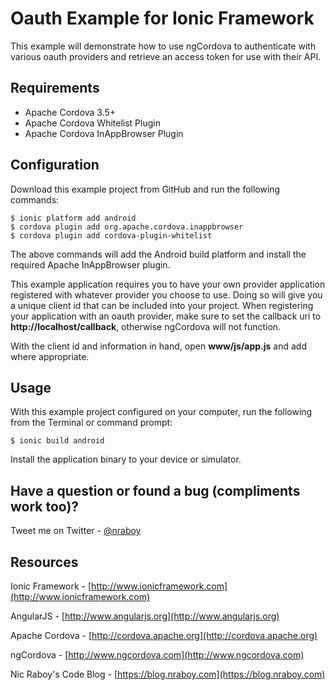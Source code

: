 # Oauth Example for Ionic Framework

This example will demonstrate how to use ngCordova to authenticate with various oauth providers and retrieve
an access token for use with their API.

## Requirements

* Apache Cordova 3.5+
* Apache Cordova Whitelist Plugin
* Apache Cordova InAppBrowser Plugin

## Configuration

Download this example project from GitHub and run the following commands:

```
$ ionic platform add android
$ cordova plugin add org.apache.cordova.inappbrowser
$ cordova plugin add cordova-plugin-whitelist
```

The above commands will add the Android build platform and install the required Apache InAppBrowser plugin.

This example application requires you to have your own provider application registered with whatever provider you choose to use.  Doing so will give you a unique client id that can be included into your project.  When registering your application with an oauth provider, make sure to set the callback uri to **http://localhost/callback**, otherwise ngCordova will not function.

With the client id and information in hand, open **www/js/app.js** and add where appropriate.

## Usage

With this example project configured on your computer, run the following from the Terminal or command prompt:

```
$ ionic build android
```

Install the application binary to your device or simulator.

## Have a question or found a bug (compliments work too)?

Tweet me on Twitter - [@nraboy](https://www.twitter.com/nraboy)

## Resources

Ionic Framework - [http://www.ionicframework.com](http://www.ionicframework.com)

AngularJS - [http://www.angularjs.org](http://www.angularjs.org)

Apache Cordova - [http://cordova.apache.org](http://cordova.apache.org)

ngCordova - [http://www.ngcordova.com](http://www.ngcordova.com)

Nic Raboy's Code Blog - [https://blog.nraboy.com](https://blog.nraboy.com)
